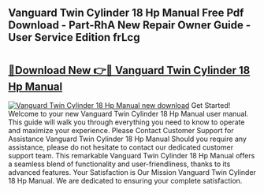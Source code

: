 ## Vanguard Twin Cylinder 18 Hp Manual Free Pdf Download - Part-RhA New Repair Owner Guide - User Service Edition frLcg

# <h2><a href="http://bc84410.oget.top/?id=Vanguard+Twin+Cylinder+18+Hp+Manual">🔗Download New 👉🔴 Vanguard Twin Cylinder 18 Hp Manual</a></h2>

[![Vanguard Twin Cylinder 18 Hp Manual new download](https://i.imgur.com/5g1atiW.png)](http://bc84410.oget.top/?id=Vanguard+Twin+Cylinder+18+Hp+Manual)
Get Started! Welcome to your new Vanguard Twin Cylinder 18 Hp Manual user manual. This guide will walk you through everything you need to know to operate and maximize your experience. Please Contact Customer Support for Assistance Vanguard Twin Cylinder 18 Hp Manual Should you require any assistance, please do not hesitate to contact our dedicated customer support team. This remarkable Vanguard Twin Cylinder 18 Hp Manual offers a seamless blend of functionality and user-friendliness, thanks to its advanced features. Your Satisfaction is Our Mission Vanguard Twin Cylinder 18 Hp Manual. We are dedicated to ensuring your complete satisfaction.
